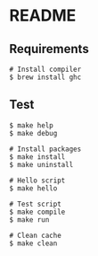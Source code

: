 # README

## Requirements

```
# Install compiler
$ brew install ghc
```

## Test

```
$ make help
$ make debug

# Install packages
$ make install
$ make uninstall

# Hello script
$ make hello

# Test script
$ make compile
$ make run

# Clean cache
$ make clean
```
